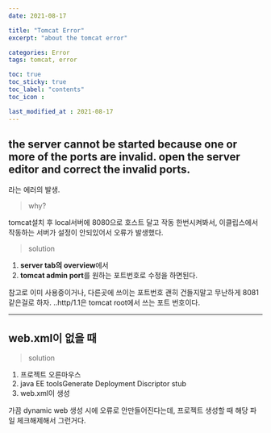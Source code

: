 ```yaml
---
date: 2021-08-17

title: "Tomcat Error"
excerpt: "about the tomcat error"

categories: Error
tags: tomcat, error

toc: true  
toc_sticky: true
toc_label: "contents"
toc_icon : 

last_modified_at : 2021-08-17
---
```

## the server cannot be started because one or more of the ports are invalid. open the server editor and correct the invalid ports.  
 
라는 에러의 발생.

>why?  

tomcat설치 후 local서버에 8080으로 호스트 달고 작동 한번시켜봐서, 이클립스에서 작동하는 서버가 설정이 안되있어서 오류가 발생했다.  

>solution  

1. **server tab의 overview**에서 
2. **tomcat admin port**를 원하는 포트번호로 수정을 하면된다.  

참고로 이미 사용중이거나, 다른곳에 쓰이는 포트번호 괜히 건들지말고 무난하게 8081같은걸로 하자.
..http/1.1은 tomcat root에서 쓰는 포트 번호이다.  

---  
## web.xml이 없을 때

>solution  

1. 프로젝트 오른마우스
2. java EE toolsGenerate Deployment Discriptor stub
3. web.xml이 생성

가끔 dynamic web 생성 시에 오류로 안만들어진다는데, 프로젝트 생성할 때 해당 파일 체크해제해서 그런거다.